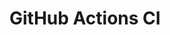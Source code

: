 # GitHub Actions CI
















































































































































































































































































































































































































































































































































































































































































































































































































































































































































































































































































































































































































































































































































































































































































































































































































































































































































































































































































































































































































































































































































































































































































































































































































































































































































































































